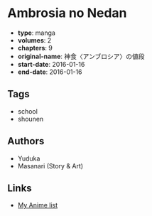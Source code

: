 # Ambrosia no Nedan

-   **type**: manga
-   **volumes**: 2
-   **chapters**: 9
-   **original-name**: 神食〈アンブロシア〉の値段
-   **start-date**: 2016-01-16
-   **end-date**: 2016-01-16

## Tags

-   school
-   shounen

## Authors

-   Yuduka
-   Masanari (Story & Art)

## Links

-   [My Anime list](https://myanimelist.net/manga/101359/Ambrosia_no_Nedan)
